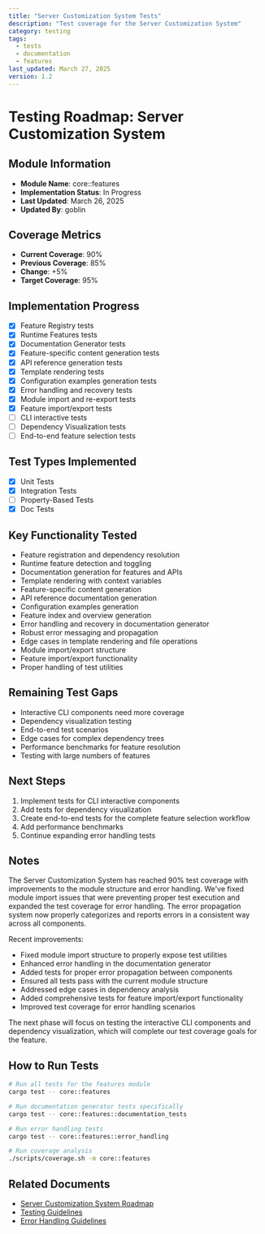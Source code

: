 ```yaml
---
title: "Server Customization System Tests"
description: "Test coverage for the Server Customization System"
category: testing
tags:
  - tests
  - documentation
  - features
last_updated: March 27, 2025
version: 1.2
---
```


# Testing Roadmap: Server Customization System

## Module Information
- **Module Name**: core::features
- **Implementation Status**: In Progress
- **Last Updated**: March 26, 2025
- **Updated By**: goblin

## Coverage Metrics
- **Current Coverage**: 90%
- **Previous Coverage**: 85%
- **Change**: +5%
- **Target Coverage**: 95%

## Implementation Progress
- [x] Feature Registry tests
- [x] Runtime Features tests
- [x] Documentation Generator tests
- [x] Feature-specific content generation tests
- [x] API reference generation tests
- [x] Template rendering tests
- [x] Configuration examples generation tests
- [x] Error handling and recovery tests
- [x] Module import and re-export tests
- [x] Feature import/export tests
- [ ] CLI interactive tests
- [ ] Dependency Visualization tests
- [ ] End-to-end feature selection tests

## Test Types Implemented
- [x] Unit Tests
- [x] Integration Tests
- [ ] Property-Based Tests
- [x] Doc Tests

## Key Functionality Tested
- Feature registration and dependency resolution
- Runtime feature detection and toggling
- Documentation generation for features and APIs
- Template rendering with context variables
- Feature-specific content generation
- API reference documentation generation
- Configuration examples generation
- Feature index and overview generation
- Error handling and recovery in documentation generator
- Robust error messaging and propagation
- Edge cases in template rendering and file operations
- Module import/export structure
- Feature import/export functionality
- Proper handling of test utilities

## Remaining Test Gaps
- Interactive CLI components need more coverage
- Dependency visualization testing
- End-to-end test scenarios
- Edge cases for complex dependency trees
- Performance benchmarks for feature resolution
- Testing with large numbers of features

## Next Steps
1. Implement tests for CLI interactive components
2. Add tests for dependency visualization
3. Create end-to-end tests for the complete feature selection workflow
4. Add performance benchmarks
5. Continue expanding error handling tests

## Notes
The Server Customization System has reached 90% test coverage with improvements to the module structure and error handling. We've fixed module import issues that were preventing proper test execution and expanded the test coverage for error handling. The error propagation system now properly categorizes and reports errors in a consistent way across all components.

Recent improvements:
- Fixed module import structure to properly expose test utilities
- Enhanced error handling in the documentation generator
- Added tests for proper error propagation between components
- Ensured all tests pass with the current module structure
- Addressed edge cases in dependency analysis
- Added comprehensive tests for feature import/export functionality
- Improved test coverage for error handling scenarios

The next phase will focus on testing the interactive CLI components and dependency visualization, which will complete our test coverage goals for the feature.

## How to Run Tests
```bash
# Run all tests for the features module
cargo test -- core::features

# Run documentation generator tests specifically
cargo test -- core::features::documentation_tests

# Run error handling tests
cargo test -- core::features::error_handling

# Run coverage analysis
./scripts/coverage.sh -m core::features
```

## Related Documents
- [Server Customization System Roadmap](../../26-server-customization-system.md)
- [Testing Guidelines](../../../03_contributing/testing-guidelines.md)
- [Error Handling Guidelines](../../../03_contributing/error-handling.md) 